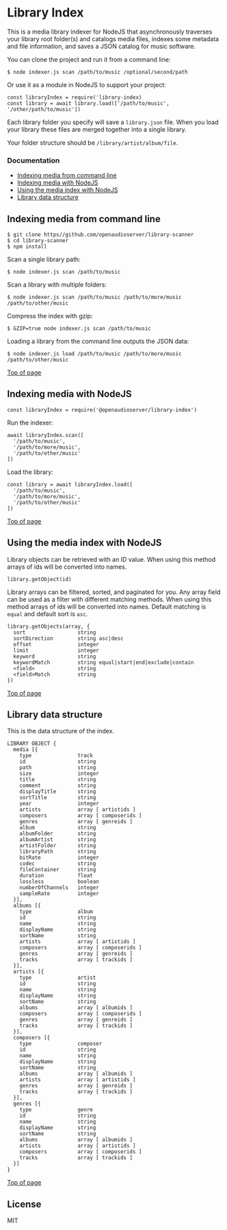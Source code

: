 # Library Index


This is a media library indexer for NodeJS that asynchronously traverses your library root folder(s) and catalogs media files, indexes some metadata and file information, and saves a JSON catalog for music software. 

You can clone the project and run it from a command line:

    $ node indexer.js scan /path/to/music /optional/second/path

Or use it as a module in NodeJS to support your project: 

    const libraryIndex = require('library-index)
    const library = await library.load(['/path/to/music', '/other/path/to/music'])

Each library folder you specify will save a `library.json` file.  When you load your library these files are merged together into a single library.

Your folder structure should be `/library/artist/album/file`.

### Documentation

- [Indexing media from command line](#indexing-media-from-command-line)
- [Indexing media with NodeJS](#indexing-media-with-nodejs)
- [Using the media index with NodeJS](#using-the-media-index-with-nodejs)
- [Library data structure](#library-data-structure)

## Indexing media from command line 

    $ git clone https//github.com/openaudioserver/library-scanner
    $ cd library-scanner
    $ npm install

Scan a single library path:

    $ node indexer.js scan /path/to/music

Scan a library with multiple folders:

    $ node indexer.js scan /path/to/music /path/to/more/music /path/to/other/music

Compress the index with gzip:

    $ GZIP=true node indexer.js scan /path/to/music

Loading a library from the command line outputs the JSON data:

    $ node indexer.js load /path/to/music /path/to/more/music /path/to/other/music

[Top of page](#documentation)

## Indexing media with NodeJS

    const libraryIndex = require('@openaudioserver/library-index')

Run the indexer:

    await libraryIndex.scan([
      '/path/to/music',
      '/path/to/more/music',
      '/path/to/other/music'
    ])

Load the library:

    const library = await libraryIndex.load([
      '/path/to/music',
      '/path/to/more/music',
      '/path/to/other/music'
    ])

[Top of page](#documentation)

## Using the media index with NodeJS

Library objects can be retrieved with an ID value.  When using this method arrays of ids will be converted into names.

    library.getObject(id)

Library arrays can be filtered, sorted, and paginated for you.  Any array field can be used as a filter with different matching methods.  When using this method arrays of ids will be converted into names.  Default matching is `equal` and default sort is `asc`.

    library.getObjects(array, {
      sort                 string
      sortDirection        string asc|desc
      offset               integer
      limit                integer
      keyword              string
      keywordMatch         string equal|start|end|exclude|contain
      <field>              string
      <field>Match         string
    })

[Top of page](#documentation)

## Library data structure

This is the data structure of the index.

    LIBRARY OBJECT {
      media [{
        type               track
        id                 string
        path               string
        size               integer
        title              string
        comment            string
        displayTitle       string
        sortTitle          string
        year               integer
        artists            array [ artistids ]
        composers          array [ composerids ]
        genres             array [ genreids ]
        album              string
        albumFolder        string
        albumArtist        string
        artistFolder       string
        libraryPath        string
        bitRate            integer
        codec              string
        fileContainer      string
        duration           float
        lossless           boolean
        numberOfChannels   integer
        sampleRate         integer
      }],
      albums [{
        type               album
        id                 string
        name               string
        displayName        string
        sortName           string
        artists            array [ artistids ]
        composers          array [ composerids ]
        genres             array [ genreids ]
        tracks             array [ trackids ]
      }],
      artists [{
        type               artist
        id                 string
        name               string
        displayName        string
        sortName           string
        albums             array [ albumids ]
        composers          array [ composerids ]
        genres             array [ genreids ]
        tracks             array [ trackids ]
      }],
      composers [{
        type               composer
        id                 string
        name               string
        displayName        string
        sortName           string
        albums             array [ albumids ]
        artists            array [ artistids ]
        genres             array [ genreids ]
        tracks             array [ trackids ]
      }],
      genres [{
        type               genre
        id                 string
        name               string
        displayName        string
        sortName           string
        albums             array [ albumids ]
        artists            array [ artistids ]
        composers          array [ composerids ] 
        tracks             array [ trackids ]
      }]
    }

[Top of page](#documentation)

## License

MIT
